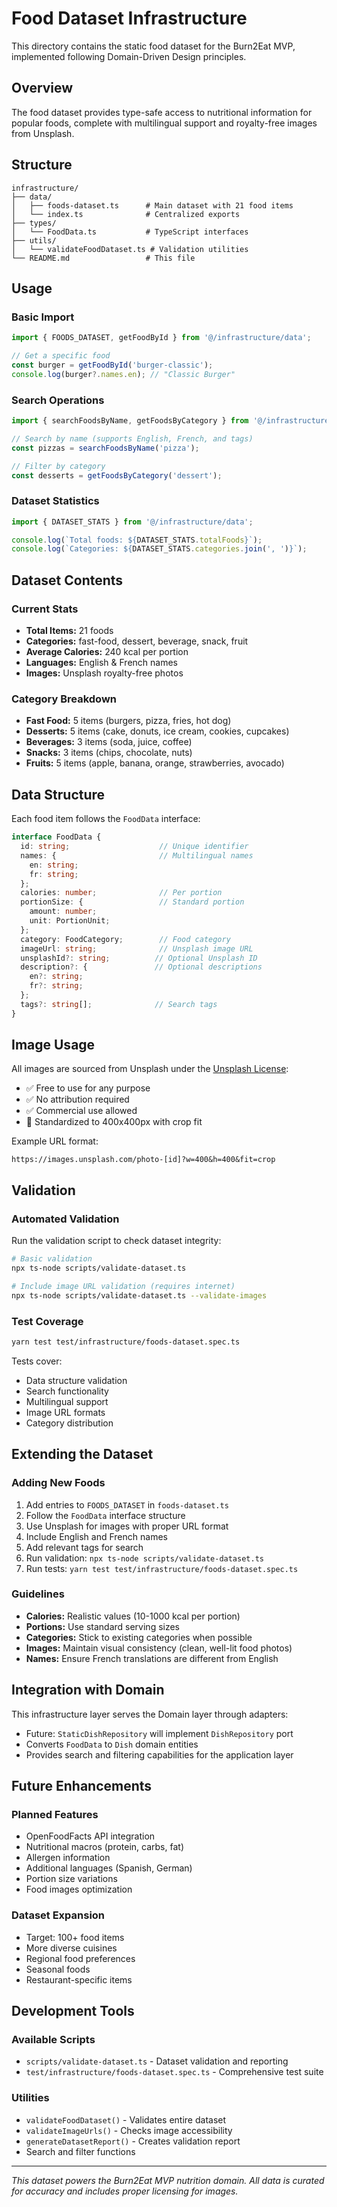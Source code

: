 # Food Dataset Infrastructure

This directory contains the static food dataset for the Burn2Eat MVP, implemented following Domain-Driven Design principles.

## Overview

The food dataset provides type-safe access to nutritional information for popular foods, complete with multilingual support and royalty-free images from Unsplash.

## Structure

```
infrastructure/
├── data/
│   ├── foods-dataset.ts      # Main dataset with 21 food items
│   └── index.ts              # Centralized exports
├── types/
│   └── FoodData.ts           # TypeScript interfaces
├── utils/
│   └── validateFoodDataset.ts # Validation utilities
└── README.md                 # This file
```

## Usage

### Basic Import
```typescript
import { FOODS_DATASET, getFoodById } from '@/infrastructure/data';

// Get a specific food
const burger = getFoodById('burger-classic');
console.log(burger?.names.en); // "Classic Burger"
```

### Search Operations
```typescript
import { searchFoodsByName, getFoodsByCategory } from '@/infrastructure/data';

// Search by name (supports English, French, and tags)
const pizzas = searchFoodsByName('pizza');

// Filter by category
const desserts = getFoodsByCategory('dessert');
```

### Dataset Statistics
```typescript
import { DATASET_STATS } from '@/infrastructure/data';

console.log(`Total foods: ${DATASET_STATS.totalFoods}`);
console.log(`Categories: ${DATASET_STATS.categories.join(', ')}`);
```

## Dataset Contents

### Current Stats
- **Total Items:** 21 foods
- **Categories:** fast-food, dessert, beverage, snack, fruit
- **Average Calories:** 240 kcal per portion
- **Languages:** English & French names
- **Images:** Unsplash royalty-free photos

### Category Breakdown
- **Fast Food:** 5 items (burgers, pizza, fries, hot dog)
- **Desserts:** 5 items (cake, donuts, ice cream, cookies, cupcakes)
- **Beverages:** 3 items (soda, juice, coffee)
- **Snacks:** 3 items (chips, chocolate, nuts)
- **Fruits:** 5 items (apple, banana, orange, strawberries, avocado)

## Data Structure

Each food item follows the `FoodData` interface:

```typescript
interface FoodData {
  id: string;                    // Unique identifier
  names: {                       // Multilingual names
    en: string;
    fr: string;
  };
  calories: number;              // Per portion
  portionSize: {                 // Standard portion
    amount: number;
    unit: PortionUnit;
  };
  category: FoodCategory;        // Food category
  imageUrl: string;              // Unsplash image URL
  unsplashId?: string;          // Optional Unsplash ID
  description?: {               // Optional descriptions
    en?: string;
    fr?: string;
  };
  tags?: string[];              // Search tags
}
```

## Image Usage

All images are sourced from Unsplash under the [Unsplash License](https://unsplash.com/license):
- ✅ Free to use for any purpose
- ✅ No attribution required
- ✅ Commercial use allowed
- 📐 Standardized to 400x400px with crop fit

Example URL format:
```
https://images.unsplash.com/photo-[id]?w=400&h=400&fit=crop
```

## Validation

### Automated Validation
Run the validation script to check dataset integrity:
```bash
# Basic validation
npx ts-node scripts/validate-dataset.ts

# Include image URL validation (requires internet)
npx ts-node scripts/validate-dataset.ts --validate-images
```

### Test Coverage
```bash
yarn test test/infrastructure/foods-dataset.spec.ts
```

Tests cover:
- Data structure validation
- Search functionality
- Multilingual support
- Image URL formats
- Category distribution

## Extending the Dataset

### Adding New Foods

1. Add entries to `FOODS_DATASET` in `foods-dataset.ts`
2. Follow the `FoodData` interface structure
3. Use Unsplash for images with proper URL format
4. Include English and French names
5. Add relevant tags for search
6. Run validation: `npx ts-node scripts/validate-dataset.ts`
7. Run tests: `yarn test test/infrastructure/foods-dataset.spec.ts`

### Guidelines
- **Calories:** Realistic values (10-1000 kcal per portion)
- **Portions:** Use standard serving sizes
- **Categories:** Stick to existing categories when possible
- **Images:** Maintain visual consistency (clean, well-lit food photos)
- **Names:** Ensure French translations are different from English

## Integration with Domain

This infrastructure layer serves the Domain layer through adapters:
- Future: `StaticDishRepository` will implement `DishRepository` port
- Converts `FoodData` to `Dish` domain entities
- Provides search and filtering capabilities for the application layer

## Future Enhancements

### Planned Features
- OpenFoodFacts API integration
- Nutritional macros (protein, carbs, fat)
- Allergen information
- Additional languages (Spanish, German)
- Portion size variations
- Food images optimization

### Dataset Expansion
- Target: 100+ food items
- More diverse cuisines
- Regional food preferences
- Seasonal foods
- Restaurant-specific items

## Development Tools

### Available Scripts
- `scripts/validate-dataset.ts` - Dataset validation and reporting
- `test/infrastructure/foods-dataset.spec.ts` - Comprehensive test suite

### Utilities
- `validateFoodDataset()` - Validates entire dataset
- `validateImageUrls()` - Checks image accessibility
- `generateDatasetReport()` - Creates validation report
- Search and filter functions

---

*This dataset powers the Burn2Eat MVP nutrition domain. All data is curated for accuracy and includes proper licensing for images.*